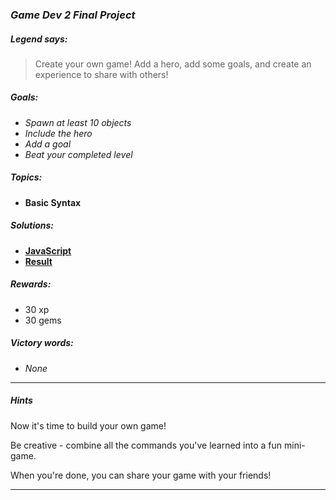 ### _Game Dev 2 Final Project_

##### _Legend says:_
> Create your own game! Add a hero, add some goals, and create an experience to share with others!

##### _Goals:_
+ _Spawn at least 10 objects_
+ _Include the hero_
+ _Add a goal_
+ _Beat your completed level_

##### _Topics:_
+ **Basic Syntax**

##### _Solutions:_
+ **[JavaScript](gd2Final.js)**
+ **[Result](https://codecombat.com/play/game-dev-level/5d0e2309574ee500359c6fea)**

##### _Rewards:_
+ 30 xp
+ 30 gems

##### _Victory words:_
+ _None_

___

##### _Hints_

Now it's time to build your own game!

Be creative - combine all the commands you've learned into a fun mini-game.

When you're done, you can share your game with your friends!

___
